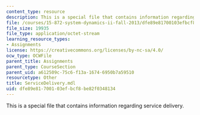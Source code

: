 ```yaml
---
content_type: resource
description: This is a special file that contains information regarding service delivery.
file: /courses/15-872-system-dynamics-ii-fall-2013/dfe89e81700103efbcf8be82f0348134_ServiceDelivery.mdl
file_size: 19935
file_type: application/octet-stream
learning_resource_types:
- Assignments
license: https://creativecommons.org/licenses/by-nc-sa/4.0/
ocw_type: OCWFile
parent_title: Assignments
parent_type: CourseSection
parent_uid: a612509c-75c6-f13a-1674-6950b7a59510
resourcetype: Other
title: ServiceDelivery.mdl
uid: dfe89e81-7001-03ef-bcf8-be82f0348134
---
```

This is a special file that contains information regarding service delivery.